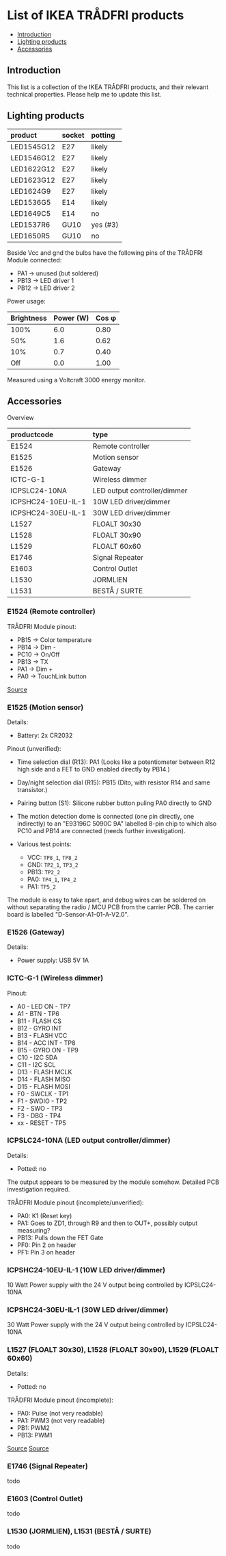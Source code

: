 # List of IKEA TRÅDFRI products

* [Introduction](#introduction)
* [Lighting products](#lighting-products)
* [Accessories](#accessories)

## Introduction
This list is a collection of the IKEA TRÅDFRI products, and their relevant technical properties. Please help me to update this list.

## Lighting products

| product | socket | potting |
|:--------|--------|:--------|
| LED1545G12 | E27 | likely | 
| LED1546G12 | E27 | likely |
| LED1622G12 | E27 | likely |
| LED1623G12 | E27 | likely |
| LED1624G9 | E27 | likely |
| LED1536G5 | E14 | likely |
| LED1649C5 | E14 | no |
| LED1537R6 | GU10 | yes (#3) |
| LED1650R5 | GU10 | no |

Beside Vcc and gnd the bulbs have the following pins of the TRÅDFRI Module connected: 
* PA1 -> unused (but soldered)
* PB13 -> LED driver 1
* PB12 -> LED driver 2

Power usage:

| Brightness | Power (W) | Cos φ |
|------------|-----------|-------|
| 100%       | 6.0       | 0.80  |
| 50%        | 1.6       | 0.62  |
| 10%        | 0.7       | 0.40  |
| Off        | 0.0       | 1.00  |

Measured using a Voltcraft 3000 energy monitor.

## Accessories

Overview

| productcode | type |
|:------------|:-----|
| E1524 | Remote controller |
| E1525 | Motion sensor |
| E1526 | Gateway |
| ICTC-G-1 | Wireless dimmer |
| ICPSLC24-10NA | LED output controller/dimmer |
| ICPSHC24-10EU-IL-1 | 10W LED driver/dimmer |
| ICPSHC24-30EU-IL-1 | 30W LED driver/dimmer |
| L1527 | FLOALT 30x30 |
| L1528 | FLOALT 30x90 |
| L1529 | FLOALT 60x60 |
| E1746 | Signal Repeater |
| E1603 | Control Outlet |
| L1530 | JORMLIEN |
|	L1531 | BESTÅ / SURTE |


### E1524 (Remote controller)

TRÅDFRI Module pinout:

* PB15 -> Color temperature
* PB14 -> Dim -
* PC10 -> On/Off
* PB13 -> TX
* PA1 -> Dim +
* PA0 -> TouchLink button

[Source](https://www.heise.de/make/artikel/Ikea-Tradfri-Anleitung-fuer-ein-ESP8266-Lampen-Gateway-3598411.html)

### E1525 (Motion sensor)

Details:

* Battery: 2x CR2032

Pinout (unverified):

* Time selection dial (R13): PA1 (Looks like a potentiometer between R12 high side and a FET to GND enabled directly by PB14.)
* Day/night selection dial (R15): PB15 (Dito, with resistor R14 and same transistor.)
* Pairing button (S1): Silicone rubber button puling PA0 directly to GND

* The motion detection dome is connected (one pin directly, one indirectly) to an "E93196C 5090C 9A" labelled 8-pin chip to which also PC10 and PB14 are connected (needs further investigation).

* Various test points:
  * VCC: `TP8_1`, `TP8_2`
  * GND: `TP2_1`, `TP3_2`
  * PB13: `TP2_2`
  * PA0: `TP4_1`, `TP4_2`
  * PA1: `TP5_2`

The module is easy to take apart, and debug wires can be soldered on without separating the radio / MCU PCB from the carrier PCB. The carrier board is labelled "D-Sensor-A1-01-A-V2.0".

### E1526 (Gateway)

Details:

* Power supply: USB 5V 1A

### ICTC-G-1 (Wireless dimmer)

Pinout: 

* A0  - LED ON     - TP7
* A1  - BTN        - TP6
* B11 - FLASH CS
* B12 - GYRO INT
* B13 - FLASH VCC
* B14 - ACC INT    - TP8
* B15 - GYRO ON    - TP9
* C10 - I2C SDA
* C11 - I2C SCL
* D13 - FLASH MCLK
* D14 - FLASH MISO
* D15 - FLASH MOSI
* F0  - SWCLK      - TP1
* F1  - SWDIO      - TP2
* F2  - SWO        - TP3
* F3  - DBG        - TP4
* xx  - RESET      - TP5

### ICPSLC24-10NA (LED output controller/dimmer)

Details:

* Potted: no

The output appears to be measured by the module somehow.
Detailed PCB investigation required.

TRÅDFRI Module pinout (incomplete/unverified):

* PA0: K1 (Reset key)
* PA1: Goes to ZD1, through R9 and then to OUT+, possibly output measuring?
* PB13: Pulls down the FET Gate
* PF0: Pin 2 on header
* PF1: Pin 3 on header

### ICPSHC24-10EU-IL-1 (10W LED driver/dimmer)

10 Watt Power supply with the 24 V output being controlled by ICPSLC24-10NA

### ICPSHC24-30EU-IL-1 (30W LED driver/dimmer)

30 Watt Power supply with the 24 V output being controlled by ICPSLC24-10NA

### L1527 (FLOALT 30x30), L1528 (FLOALT 30x90), L1529 (FLOALT 60x60)

Details:

* Potted: no

TRÅDFRI Module pinout (incomplete):

* PA0: Pulse (not very readable)
* PA1: PWM3 (not very readable)
* PB1: PWM2
* PB13: PWM1

[Source](https://tweakers.net/nieuws/135893/ikea-komt-met-leddriver-om-geintegreerde-verlichting-slim-te-maken.html)
[Source](https://imgur.com/gallery/bDTRQ)


### E1746 (Signal Repeater)

todo

### E1603 (Control Outlet)

todo

### L1530 (JORMLIEN), L1531 (BESTÅ / SURTE)

todo
